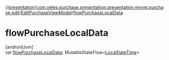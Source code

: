 //[presentation](../../../index.md)/[com.veles.purchase.presentation.presentation.mvvm.purchase.edit](../index.md)/[EditPurchaseViewModel](index.md)/[flowPurchaseLocalData](flow-purchase-local-data.md)

# flowPurchaseLocalData

[androidJvm]\
val [flowPurchaseLocalData](flow-purchase-local-data.md): MutableStateFlow&lt;[LocalDateTime](https://developer.android.com/reference/kotlin/java/time/LocalDateTime.html)&gt;
